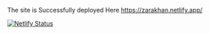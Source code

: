 
The site is Successfully deployed Here https://zarakhan.netlify.app/





[![Netlify Status](https://api.netlify.com/api/v1/badges/e209fe68-ef80-42a0-97d3-61e03fe3ee2a/deploy-status)](https://app.netlify.com/sites/zarakhan/deploys)

